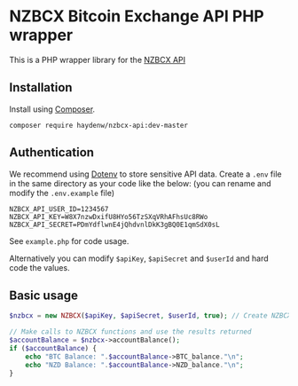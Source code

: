 # NZBCX Bitcoin Exchange API PHP wrapper

This is a PHP wrapper library for the [NZBCX API][1]

## Installation
Install using [Composer][2].

    composer require haydenw/nzbcx-api:dev-master

## Authentication

We recommend using [Dotenv][3] to store sensitive API data. Create a `.env` file in the same directory as your code like the below: (you can rename and modify the `.env.example` file)

```
NZBCX_API_USER_ID=1234567
NZBCX_API_KEY=W8X7nzwDxifU8HYo56TzSXqVRhAFhsUc8RWo
NZBCX_API_SECRET=PDmYdflwnE4jQhdvnlDkK3gBQ0E1qmSdX0sL
```

See `example.php` for code usage.

Alternatively you can modify `$apiKey`, `$apiSecret` and `$userId` and hard code the values.

## Basic usage

```php
$nzbcx = new NZBCX($apiKey, $apiSecret, $userId, true); // Create NZBCX instance in test mode

// Make calls to NZBCX functions and use the results returned
$accountBalance = $nzbcx->accountBalance();
if ($accountBalance) {
	echo "BTC Balance: ".$accountBalance->BTC_balance."\n";
	echo "NZD Balance: ".$accountBalance->NZD_balance."\n";
}
```

[1]: https://nzbcx.com/docs/api
[2]: https://getcomposer.org/
[3]: https://github.com/vlucas/phpdotenv